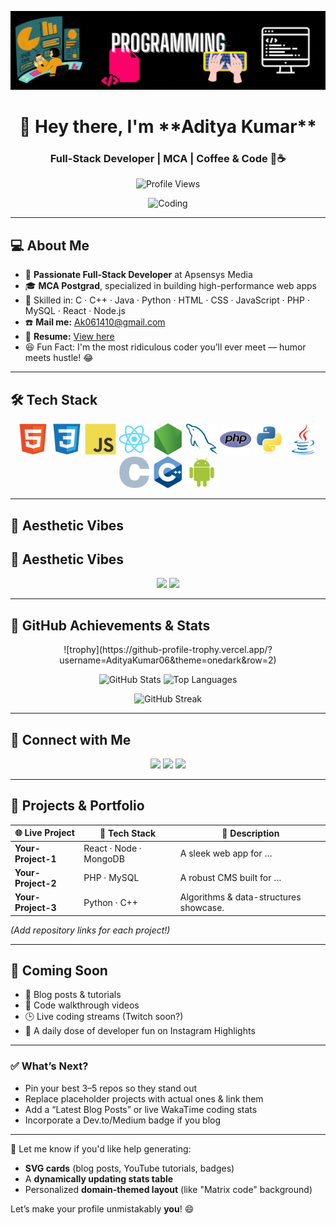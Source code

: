 ![Top Banner](https://github.com/AdityaKumar06/AdityaKumar06/blob/main/codebanner.gif)

<h1 align="center">👋 Hey there, I'm **Aditya Kumar**</h1>
<h3 align="center">Full-Stack Developer | MCA | Coffee & Code 🧠☕</h3>

<p align="center">
  <img src="https://komarev.com/ghpvc/?username=adityakumar06&label=Profile%20Views&color=0e75b6&style=flat" alt="Profile Views" />
</p>

<p align="center">
  <img src="https://media2.giphy.com/media/zhYSVCirREeIZtONCI/giphy.gif" alt="Coding" width="400" />
</p>

---

## 💻 About Me

- 🎯 **Passionate Full-Stack Developer** at Apsensys Media  
- 🎓 **MCA Postgrad**, specialized in building high-performance web apps  
- 🚀 Skilled in: C · C++ · Java · Python · HTML · CSS · JavaScript · PHP · MySQL · React · Node.js  
- ☎️ **Mail me:** [Ak061410@gmail.com](mailto:Ak061410@gmail.com)  
- 📄 **Resume:** [View here](https://blush-genni-51.tiiny.site)  
- 😆 Fun Fact: I'm the most ridiculous coder you’ll ever meet — humor meets hustle! 😂

---

## 🛠️ Tech Stack

<p align="center">
  <img src="https://raw.githubusercontent.com/devicons/devicon/master/icons/html5/html5-original.svg" width="50" />
  <img src="https://raw.githubusercontent.com/devicons/devicon/master/icons/css3/css3-original.svg" width="50" />
  <img src="https://raw.githubusercontent.com/devicons/devicon/master/icons/javascript/javascript-original.svg" width="50" />
  <img src="https://raw.githubusercontent.com/devicons/devicon/master/icons/react/react-original.svg" width="50" />
  <img src="https://raw.githubusercontent.com/devicons/devicon/master/icons/nodejs/nodejs-original.svg" width="50" />
  <img src="https://raw.githubusercontent.com/devicons/devicon/master/icons/mysql/mysql-original.svg" width="50" />
  <img src="https://raw.githubusercontent.com/devicons/devicon/master/icons/php/php-original.svg" width="50" />
  <img src="https://raw.githubusercontent.com/devicons/devicon/master/icons/python/python-original.svg" width="50" />
  <img src="https://raw.githubusercontent.com/devicons/devicon/master/icons/java/java-original.svg" width="50" />
  <img src="https://raw.githubusercontent.com/devicons/devicon/master/icons/c/c-original.svg" width="50" />
  <img src="https://raw.githubusercontent.com/devicons/devicon/master/icons/cplusplus/cplusplus-original.svg" width="50" />
  <img src="https://raw.githubusercontent.com/devicons/devicon/master/icons/android/android-original.svg" width="50" />
</p>

---

## 📸 Aesthetic Vibes

## 📸 Aesthetic Vibes

<p align="center">
  <img src="https://user-images.githubusercontent.com/74038190/225813708-98b745f2-7d22-48cf-9150-083f1b00d6c9.gif" height="400" />
  <img src="https://github.com/Anmol-Baranwal/Cool-GIFs-For-GitHub/assets/74038190/0db32290-c193-4b32-95dc-413ce9e446a5" width="400" />
</p>


---

## 🌟 GitHub Achievements & Stats

<p align="center">
  ![trophy](https://github-profile-trophy.vercel.app/?username=AdityaKumar06&theme=onedark&row=2)
</p>

<p align="center">
  <img src="https://github-readme-stats.vercel.app/api?username=adityakumar06&show_icons=true&theme=github_dark" alt="GitHub Stats" />
  <img src="https://github-readme-stats.vercel.app/api/top-langs/?username=adityakumar06&layout=compact&theme=github_dark" alt="Top Languages" />
</p>

<p align="center">
  <img src="https://github-readme-streak-stats.herokuapp.com/?user=adityakumar06&theme=dark" alt="GitHub Streak" />
</p>

---

## 🔗 Connect with Me

<p align="center">
  <a href="mailto:Ak061410@gmail.com"><img src="https://img.shields.io/badge/📧%20Email-informational?style=for-the-badge&logo=gmail" /></a>
  <a href="https://linkedin.com/in/adityakumar0614" target="_blank"><img src="https://img.shields.io/badge/LinkedIn-%230077B5?style=for-the-badge&logo=linkedin&logoColor=white" /></a>
  <a href="https://instagram.com/dark_______star" target="_blank"><img src="https://img.shields.io/badge/Instagram-%23E4405F?style=for-the-badge&logo=instagram&logoColor=white" /></a>
</p>

---

## 🚧 Projects & Portfolio

| 🌐 Live Project | 🔧 Tech Stack | 📌 Description |
|----------------|--------------|----------------|
| **Your-Project-1** | React · Node · MongoDB | A sleek web app for … |
| **Your-Project-2** | PHP · MySQL | A robust CMS built for … |
| **Your-Project-3** | Python · C++ | Algorithms & data-structures showcase. |

*(Add repository links for each project!)*

---

## 🧩 Coming Soon

- 📝 Blog posts & tutorials  
- 🎥 Code walkthrough videos  
- 🕒 Live coding streams (Twitch soon?)  
- 🍔 A daily dose of developer fun on Instagram Highlights

---

### ✅ What’s Next?

- Pin your best 3–5 repos so they stand out  
- Replace placeholder projects with actual ones & link them  
- Add a “Latest Blog Posts” or live WakaTime coding stats  
- Incorporate a Dev.to/Medium badge if you blog

---

🎨 Let me know if you'd like help generating:
- **SVG cards** (blog posts, YouTube tutorials, badges)  
- A **dynamically updating stats table**  
- Personalized **domain-themed layout** (like "Matrix code" background)

Let’s make your profile unmistakably **you**! 😄
